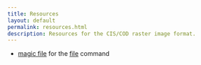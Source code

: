 ```yaml
---
title: Resources
layout: default
permalink: resources.html
description: Resources for the CIS/COD raster image format.
---
```


- [magic file](resources/magic) for the
  [file](https://www.darwinsys.com/file/) command
